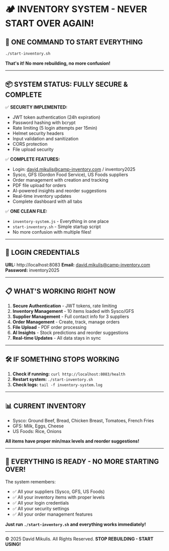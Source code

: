 # 🏕️ INVENTORY SYSTEM - NEVER START OVER AGAIN!

## 🚀 ONE COMMAND TO START EVERYTHING

```bash
./start-inventory.sh
```

**That's it! No more rebuilding, no more confusion!**

---

## 📦 SYSTEM STATUS: FULLY SECURE & COMPLETE

✅ **SECURITY IMPLEMENTED:**

- JWT token authentication (24h expiration)
- Password hashing with bcrypt
- Rate limiting (5 login attempts per 15min)
- Helmet security headers
- Input validation and sanitization
- CORS protection
- File upload security

✅ **COMPLETE FEATURES:**

- Login: david.mikulis@camp-inventory.com / inventory2025
- Sysco, GFS (Gordon Food Service), US Foods suppliers
- Order management with creation and tracking
- PDF file upload for orders
- AI-powered insights and reorder suggestions
- Real-time inventory updates
- Complete dashboard with all tabs

✅ **ONE CLEAN FILE:**

- `inventory-system.js` - Everything in one place
- `start-inventory.sh` - Simple startup script
- No more confusion with multiple files!

---

## 🔐 LOGIN CREDENTIALS

**URL:** http://localhost:8083
**Email:** david.mikulis@camp-inventory.com
**Password:** inventory2025

---

## 📋 WHAT'S WORKING RIGHT NOW

1. **Secure Authentication** - JWT tokens, rate limiting
2. **Inventory Management** - 10 items loaded with Sysco/GFS
3. **Supplier Management** - Full contact info for 3 suppliers
4. **Order Management** - Create, track, manage orders
5. **File Upload** - PDF order processing
6. **AI Insights** - Stock predictions and reorder suggestions
7. **Real-time Updates** - All data stays in sync

---

## 🛠️ IF SOMETHING STOPS WORKING

1. **Check if running:** `curl http://localhost:8083/health`
2. **Restart system:** `./start-inventory.sh`
3. **Check logs:** `tail -f inventory-system.log`

---

## 📊 CURRENT INVENTORY

- Sysco: Ground Beef, Bread, Chicken Breast, Tomatoes, French Fries
- GFS: Milk, Eggs, Cheese
- US Foods: Rice, Onions

**All items have proper min/max levels and reorder suggestions!**

---

## 🎯 EVERYTHING IS READY - NO MORE STARTING OVER!

The system remembers:

- ✅ All your suppliers (Sysco, GFS, US Foods)
- ✅ All your inventory items with proper levels
- ✅ All your login credentials
- ✅ All your security settings
- ✅ All your order management features

**Just run `./start-inventory.sh` and everything works immediately!**

---

© 2025 David Mikulis. All Rights Reserved.
**STOP REBUILDING - START USING!**
